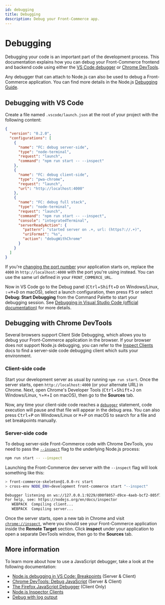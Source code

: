 ```yaml
---
id: debugging
title: Debugging
description: Debug your Front-Commerce app.
---
```


# Debugging

Debugging your code is an important part of the development process. This documentation explains how you can debug your Front-Commerce frontend and backend code using either the [VS Code debugger](https://code.visualstudio.com/docs/editor/debugging) or [Chrome DevTools](https://developers.google.com/web/tools/chrome-devtools).

Any debugger that can attach to Node.js can also be used to debug a Front-Commerce application. You can find more details in the Node.js [Debugging Guide](https://nodejs.org/en/docs/guides/debugging-getting-started/).

## Debugging with VS Code

Create a file named `.vscode/launch.json` at the root of your project with the following content:

```json
{
  "version": "0.2.0",
  "configurations": [
    {
      "name": "FC: debug server-side",
      "type": "node-terminal",
      "request": "launch",
      "command": "npm run start -- --inspect"
    },
    {
      "name": "FC: debug client-side",
      "type": "pwa-chrome",
      "request": "launch",
      "url": "http://localhost:4000"
    },
    {
      "name": "FC: debug full stack",
      "type": "node-terminal",
      "request": "launch",
      "command": "npm run start -- --inspect",
      "console": "integratedTerminal",
      "serverReadyAction": {
        "pattern": "started server on .+, url: (https?://.+)",
        "uriFormat": "%s",
        "action": "debugWithChrome"
      }
    }
  ]
}
```

If you're [changing the port number](/docs/reference/environment-variables.html#Host) your application starts on, replace the `4000` in `http://localhost:4000` with the port you're using instead. You can use the same url defined in your `FRONT_COMMERCE_URL`.

Now in VS Code go to the Debug panel (<kbd>Ctrl</kbd>+<kbd>Shift</kbd>+<kbd>D</kbd> on Windows/Linux, <kbd>⇧</kbd>+<kbd>⌘</kbd>+<kbd>D</kbd> on macOS), select a launch configuration, then press <kbd>F5</kbd> or select **Debug: Start Debugging** from the Command Palette to start your debugging session. See [Debugging in Visual Studio Code (official documentation)](https://code.visualstudio.com/docs/editor/debugging) for more details.

## Debugging with Chrome DevTools

Several browsers support Client Side Debugging, which allows you to debug your Front-Commerce application in the browser. If your browser does not support Node.js debugging, you can refer to the [Inspect Clients](https://nodejs.org/en/docs/guides/debugging-getting-started/#inspector-clients) docs to find a server-side code debugging client which suits your environment.

### Client-side code

Start your development server as usual by running `npm run start`. Once the server starts, open `http://localhost:4000` (or your alternate URL) in Chrome. Next, open Chrome's Developer Tools (<kbd>Ctrl</kbd>+<kbd>Shift</kbd>+<kbd>J</kbd> on Windows/Linux, <kbd>⌥</kbd>+<kbd>⌘</kbd>+<kbd>I</kbd> on macOS), then go to the **Sources** tab.

Now, any time your client-side code reaches a [`debugger`](https://developer.mozilla.org/en-US/docs/Web/JavaScript/Reference/Statements/debugger) statement, code execution will pause and that file will appear in the debug area. You can also press <kbd>Ctrl</kbd>+<kbd>P</kbd> on Windows/Linux or <kbd>⌘</kbd>+<kbd>P</kbd> on macOS to search for a file and set breakpoints manually.

### Server-side code

To debug server-side Front-Commerce code with Chrome DevTools, you need to pass the [`--inspect`](https://nodejs.org/api/cli.html#cli_inspect_host_port) flag to the underlying Node.js process:

```bash
npm run start -- --inspect
```

Launching the Front-Commerce dev server with the `--inspect` flag will look something like this:

```bash
> front-commerce-skeleton@1.0.0-rc start
> cross-env NODE_ENV=development front-commerce start "--inspect"

Debugger listening on ws://127.0.0.1:9229/d00f8057-d9ce-4aeb-bcf2-805f7b681110
For help, see: https://nodejs.org/en/docs/inspector
   WEBPACK  Compiling client...
   WEBPACK  Compiling server...
```

Once the server starts, open a new tab in Chrome and visit [`chrome://inspect`](chrome://inspect), where you should see your Front-Commerce application inside the **Remote Target** section. Click **inspect** under your application to open a separate DevTools window, then go to the **Sources** tab.

## More information

To learn more about how to use a JavaScript debugger, take a look at the following documentation:

- [Node.js debugging in VS Code: Breakpoints](https://code.visualstudio.com/docs/nodejs/nodejs-debugging#_breakpoints) (Server & Client)
- [Chrome DevTools: Debug JavaScript](https://developers.google.com/web/tools/chrome-devtools/javascript) (Server & Client)
- [The Firefox JavaScript Debugger](https://firefox-source-docs.mozilla.org/devtools-user/debugger/index.html) (Client Only)
- [Node.js Inspector Clients](https://nodejs.org/en/docs/guides/debugging-getting-started/#inspector-clients)
- [Debug with log output](/docs/reference/environment-variables.html#Debugging)
